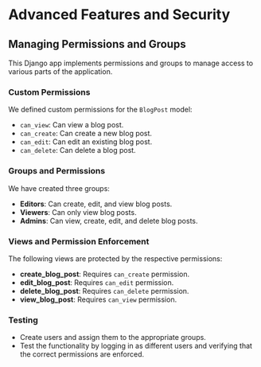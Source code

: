 # Advanced Features and Security

## Managing Permissions and Groups

This Django app implements permissions and groups to manage access to various parts of the application.

### Custom Permissions

We defined custom permissions for the `BlogPost` model:
- `can_view`: Can view a blog post.
- `can_create`: Can create a new blog post.
- `can_edit`: Can edit an existing blog post.
- `can_delete`: Can delete a blog post.

### Groups and Permissions

We have created three groups:
- **Editors**: Can create, edit, and view blog posts.
- **Viewers**: Can only view blog posts.
- **Admins**: Can view, create, edit, and delete blog posts.

### Views and Permission Enforcement

The following views are protected by the respective permissions:
- **create_blog_post**: Requires `can_create` permission.
- **edit_blog_post**: Requires `can_edit` permission.
- **delete_blog_post**: Requires `can_delete` permission.
- **view_blog_post**: Requires `can_view` permission.

### Testing

- Create users and assign them to the appropriate groups.
- Test the functionality by logging in as different users and verifying that the correct permissions are enforced.

